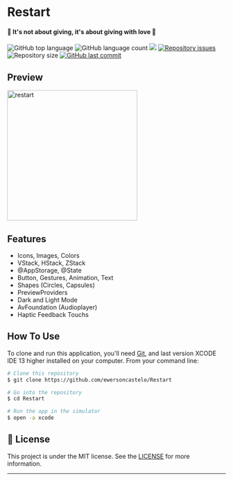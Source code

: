 <h1 align="left">
    Restart
</h1>

<h4 align="left">
  🥰 It's not about giving, it's about giving with love 💜
</h4>

<p align="left">
<img alt="GitHub top language" src="https://img.shields.io/github/languages/top/ewersoncastelo/Restart.svg">
  <img alt="GitHub language count" src="https://img.shields.io/github/languages/count/ewersoncastelo/Restart.svg">
  <a href="https://www.codacy.com/gh/ewersoncastelo/Restart/dashboard?utm_source=github.com&amp;utm_medium=referral&amp;utm_content=ewersoncastelo/Restart&amp;utm_campaign=Badge_Grade"><img src="https://app.codacy.com/project/badge/Grade/d990cacf25ad4ca7bd69e403503d12c5"/></a>
<a href="https://github.com/ewersoncastelo/Restart/issues">
    <img alt="Repository issues" src="https://img.shields.io/github/issues/ewersoncastelo/Restart.svg">
  </a>
    <img alt="Repository size" src="https://img.shields.io/github/repo-size/ewersoncastelo/Restart.svg">
  <a href="https://github.com/ewersoncastelo/Restart/commits/master">
    <img alt="GitHub last commit" src="https://img.shields.io/github/last-commit/ewersoncastelo/Restart.svg">
  </a>
</p>

## Preview

<img src="restart.gif" alt="restart" width="300"/>


## Features

-   Icons, Images, Colors
-   VStack, HStack, ZStack
-   @AppStorage, @State
-   Button, Gestures, Animation, Text
-   Shapes (Circles, Capsules)
-   PreviewProviders
-   Dark and Light Mode
-   AvFoundation (Audioplayer)
-   Haptic Feedback Touchs

## How To Use

To clone and run this application, you'll need [Git](https://git-scm.com), and last version XCODE IDE 13 higher installed on your computer. From your command line:

```bash
# Clone this repository
$ git clone https://github.com/ewersoncastelo/Restart

# Go into the repository
$ cd Restart

# Run the app in the simulator
$ open -a xcode
```

## :memo: License
This project is under the MIT license. See the [LICENSE](https://github.com/ewersoncastelo/Restart/blob/master/LICENSE) for more information.

---

[vc]: https://developer.apple.com/documentation/xcode_release_notes/xcode_11_release_notes
